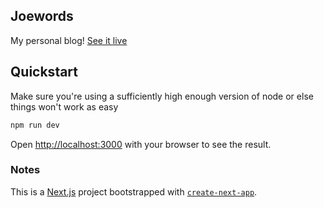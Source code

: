 ## Joewords
My personal blog! [See it live](https://joewords.com)

## Quickstart
Make sure you're using a sufficiently high enough version of node or else things won't work as easy

```bash
npm run dev
```

Open [http://localhost:3000](http://localhost:3000) with your browser to see the result.

### Notes
This is a [Next.js](https://nextjs.org/) project bootstrapped with [`create-next-app`](https://github.com/vercel/next.js/tree/canary/packages/create-next-app).
